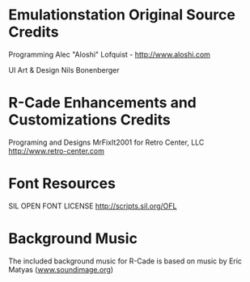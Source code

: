Emulationstation Original Source Credits
========================================
Programming
	Alec "Aloshi" Lofquist - http://www.aloshi.com

UI Art & Design
	Nils Bonenberger


R-Cade Enhancements and Customizations Credits
==============================================
Programing and Designs
	MrFixIt2001 for Retro Center, LLC
	http://www.retro-center.com


Font Resources
==============
SIL OPEN FONT LICENSE
	http://scripts.sil.org/OFL


Background Music
================
The included background music for R-Cade is based on music by 
	Eric Matyas (www.soundimage.org)
